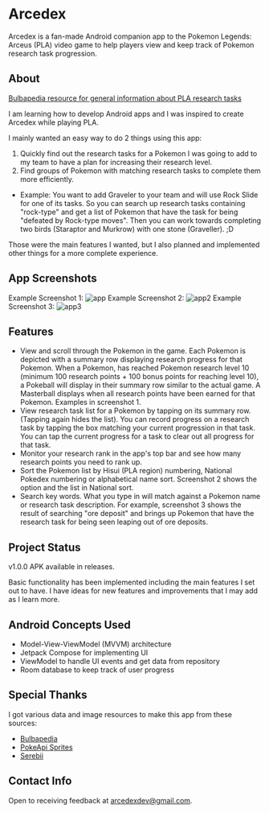 # Arcedex
Arcedex is a fan-made Android companion app to the Pokemon Legends: Arceus (PLA) video game to help players view and keep track of Pokemon research task progression.

## About
[Bulbapedia resource for general information about PLA research tasks](https://bulbapedia.bulbagarden.net/wiki/Research_task_(Legends:_Arceus))

I am learning how to develop Android apps and I was inspired to create Arcedex while playing PLA. 

I mainly wanted an easy way to do 2 things using this app:
1) Quickly find out the research tasks for a Pokemon I was going to add to my team to have a plan for increasing their research level.
2) Find groups of Pokemon with matching research tasks to complete them more efficiently. 
  - Example: You want to add Graveler to your team and will use Rock Slide for one of its tasks. So you can search up research tasks containing "rock-type" and get a list of Pokemon that have the task for being "defeated by Rock-type moves". Then you can work towards completing two birds (Staraptor and Murkrow) with one stone (Graveller). ;D

Those were the main features I wanted, but I also planned and implemented other things for a more complete experience.

## App Screenshots
Example Screenshot 1:
![app](https://user-images.githubusercontent.com/14002654/159147539-ef6c70af-f781-499a-b4ce-b74d3ce3c02d.jpg)
Example Screenshot 2:
![app2](https://user-images.githubusercontent.com/14002654/159149284-baa7ea4e-dc18-48b9-bd24-d7f0605dba3f.jpg)
Example Screenshot 3:
![app3](https://user-images.githubusercontent.com/14002654/159149287-79ad81fd-af82-43e6-bb69-a930a679474e.jpg)

## Features
* View and scroll through the Pokemon in the game. Each Pokemon is depicted with a summary row displaying research progress for that Pokemon. When a Pokemon, has reached Pokemon research level 10 (minimum 100 research points + 100 bonus points for reaching level 10), a Pokeball will display in their summary row similar to the actual game. A Masterball displays when all research points have been earned for that Pokemon. Examples in screenshot 1.
* View research task list for a Pokemon by tapping on its summary row. (Tapping again hides the list). You can record progress on a research task by tapping the box matching your current progression in that task. You can tap the current progress for a task to clear out all progress for that task.
* Monitor your research rank in the app's top bar and see how many research points you need to rank up.
* Sort the Pokemon list by Hisui (PLA region) numbering, National Pokedex numbering or alphabetical name sort. Screenshot 2 shows the option and the list in National sort.
* Search key words. What you type in will match against a Pokemon name or research task description. For example, screenshot 3 shows the result of searching "ore deposit" and brings up Pokemon that have the research task for being seen leaping out of ore deposits.

## Project Status
v1.0.0 APK available in releases.

Basic functionality has been implemented including the main features I set out to have. I have ideas for new features and improvements that I may add as I learn more.

## Android Concepts Used
* Model-View-ViewModel (MVVM) architecture
* Jetpack Compose for implementing UI
* ViewModel to handle UI events and get data from repository
* Room database to keep track of user progress

## Special Thanks
I got various data and image resources to make this app from these sources:
*   [Bulbapedia](https://bulbapedia.bulbagarden.net/wiki/Main_Page)
*   [PokeApi Sprites](https://github.com/PokeAPI/sprites)
*   [Serebii](https://www.serebii.net/)

## Contact Info
Open to receiving feedback at arcedexdev@gmail.com.

